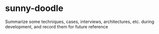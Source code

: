 # sunny-doodle

Summarize some techniques, cases, interviews, architectures, etc. during development, and record them for future reference
